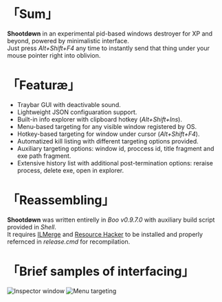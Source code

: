 # 「Sum」
__Shootdøwn__ in an experimental pid-based windows destroyer for XP and beyond, powered by minimalistic interface.  
Just press _Alt+Shift+F4_ any time to instantly send that thing under your mouse pointer right into oblivion.  
  
# 「Featuræ」
- Traybar GUI with deactivable sound.
- Lightweight JSON configuaration support.
- Built-in info explorer with clipboard hotkey (_Alt+Shift+Ins_).
- Menu-based targeting for any visible window registered by OS.
- Hotkey-based targeting for window under cursor (_Alt+Shift+F4_).
- Automatized kill listing with different targeting options provided.
- Auxiliary targeting options: window id, proccess id, title fragment and exe path fragment.
- Extensive history list with additional post-termination options: reraise process, delete exe, open in explorer.

# 「Reassembling」
__Shootdøwn__ was written entirelly in _Boo v0.9.7.0_ with auxiliary build script provided in _Shell_.  
It requires [ILMerge](https://github.com/Microsoft/ILMerge) and [Resource Hacker](http://www.angusj.com/resourcehacker/) to be installed and properly refernced in _release.cmd_ for recompilation.

# 「Brief samples of interfacing」
![Inspector window](https://user-images.githubusercontent.com/8768470/33189881-3d85da40-d0b8-11e7-827b-edf4151fa76f.png)
![Menu targeting](https://user-images.githubusercontent.com/8768470/33189956-f367594c-d0b8-11e7-9e53-bac18ce4da18.png)
